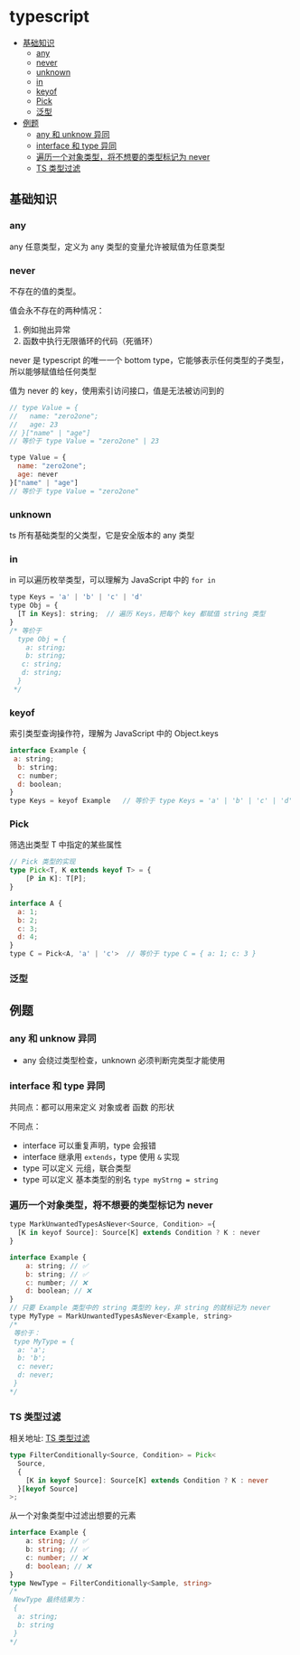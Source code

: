 # typescript

- [基础知识](#基础知识)
  - [any](#any)
  - [never](#never)
  - [unknown](#unknown)
  - [in](#in)
  - [keyof](#keyof)
  - [Pick](#pick)
  - [泛型](#泛型)
- [例题](#例题)
  - [any 和 unknow 异同](#any-和-unknow-异同)
  - [interface 和 type 异同](#interface-和-type-异同)
  - [遍历一个对象类型，将不想要的类型标记为 never](#遍历一个对象类型将不想要的类型标记为-never)
  - [TS 类型过滤](#ts-类型过滤)

## 基础知识

### any

any 任意类型，定义为 any 类型的变量允许被赋值为任意类型

### never

不存在的值的类型。

值会永不存在的两种情况：

1. 例如抛出异常
2. 函数中执行无限循环的代码（死循环）

never 是 typescript 的唯一一个 bottom type，它能够表示任何类型的子类型，所以能够赋值给任何类型

值为 never 的 key，使用索引访问接口，值是无法被访问到的

```js
// type Value = {  
//   name: "zero2one";   
//   age: 23  
// }["name" | "age"]  
// 等价于 type Value = "zero2one" | 23 

type Value = {  
  name: "zero2one";   
  age: never  
}["name" | "age"]  
// 等价于 type Value = "zero2one" 
```

### unknown

ts 所有基础类型的父类型，它是安全版本的 any 类型

### in

 in 可以遍历枚举类型，可以理解为 JavaScript 中的 `for in`

```js
type Keys = 'a' | 'b' | 'c' | 'd'  
type Obj = {
  [T in Keys]: string;  // 遍历 Keys，把每个 key 都赋值 string 类型  
}  
/* 等价于   
  type Obj = {  
    a: string;  
    b: string;  
   c: string;  
   d: string;  
  } 
 */ 
```

### keyof

索引类型查询操作符，理解为 JavaScript 中的 Object.keys

```js
interface Example {  
 a: string;  
  b: string;  
  c: number;  
  d: boolean;  
}  
type Keys = keyof Example   // 等价于 type Keys = 'a' | 'b' | 'c' | 'd' 
```

### Pick

筛选出类型 T 中指定的某些属性

```ts
// Pick 类型的实现
type Pick<T, K extends keyof T> = {  
    [P in K]: T[P];  
} 
```

```js
interface A {  
  a: 1;  
  b: 2;  
  c: 3;  
  d: 4;  
}  
type C = Pick<A, 'a' | 'c'>  // 等价于 type C = { a: 1; c: 3 } 
```

### 泛型

## 例题

### any 和 unknow 异同

- any 会绕过类型检查，unknown 必须判断完类型才能使用

### interface 和 type 异同

共同点：都可以用来定义 对象或者 函数 的形状

不同点：

- interface 可以重复声明，type 会报错
- interface 继承用 `extends`，type 使用 `&` 实现
- type 可以定义 元组，联合类型
- type 可以定义 基本类型的别名 `type myStrng = string`

### 遍历一个对象类型，将不想要的类型标记为 never

```js
type MarkUnwantedTypesAsNever<Source, Condition> ={  
  [K in keyof Source]: Source[K] extends Condition ? K : never  
} 
```

```js
interface Example {  
    a: string; // ✅   
    b: string; // ✅    
    c: number; // ❌   
    d: boolean; // ❌   
}  
// 只要 Example 类型中的 string 类型的 key，非 string 的就标记为 never  
type MyType = MarkUnwantedTypesAsNever<Example, string>  
/*  
 等价于：  
 type MyType = {  
  a: 'a';  
  b: 'b';  
  c: never;  
  d: never;  
 }  
*/ 
```

### TS 类型过滤

相关地址: [TS 类型过滤](https://developer.51cto.com/article/699154.html)

```ts
type FilterConditionally<Source, Condition> = Pick<  
  Source,   
  {  
    [K in keyof Source]: Source[K] extends Condition ? K : never  
  }[keyof Source]  
>;
```

从一个对象类型中过滤出想要的元素

```ts
interface Example {  
    a: string; // ✅   
    b: string; // ✅    
    c: number; // ❌   
    d: boolean; // ❌   
}  
type NewType = FilterConditionally<Sample, string>  
/*  
 NewType 最终结果为：  
 {  
  a: string;  
  b: string 
 }  
*/
```
